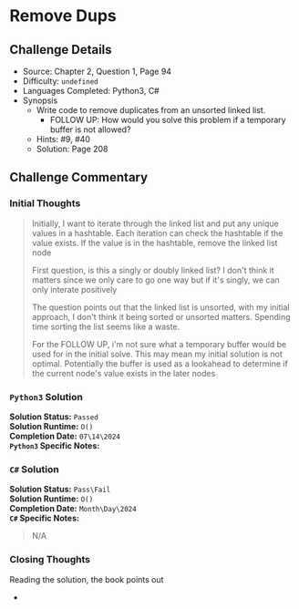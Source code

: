 # Remove Dups

## Challenge Details

- Source: Chapter 2, Question 1, Page 94
- Difficulty: `undefined`
- Languages Completed: Python3, C#
- Synopsis
  - Write code to remove duplicates from an unsorted linked list.
    - FOLLOW UP: How would you solve this problem if a temporary buffer is not allowed?
  - Hints: #9, #40
  - Solution: Page 208

## Challenge Commentary

### Initial Thoughts

> Initially, I want to iterate through the linked list and put any unique values in a hashtable. Each iteration can check the hashtable if the value exists. If the value is in the hashtable, remove the linked list node
>
> First question, is this a singly or doubly linked list? I don't think it matters since we only care to go one way but if it's singly, we can only interate positively
>
> The question points out that the linked list is unsorted, with my initial approach, I don't think it being sorted or unsorted matters. Spending time sorting the list seems like a waste.
>
> For the FOLLOW UP, i'm not sure what a temporary buffer would be used for in the initial solve. This may mean my initial solution is not optimal. Potentially the buffer is used as a lookahead to determine if the current node's value exists in the later nodes

### `Python3` Solution

**Solution Status:** `Passed`\
**Solution Runtime:** `O()`\
**Completion Date:** `07\14\2024`\
**`Python3` Specific Notes:**
>

### `C#` Solution

**Solution Status:** `Pass\Fail`\
**Solution Runtime:** `O()`\
**Completion Date:** `Month\Day\2024`\
**`C#` Specific Notes:**
> N/A

### Closing Thoughts

Reading the solution, the book points out

-